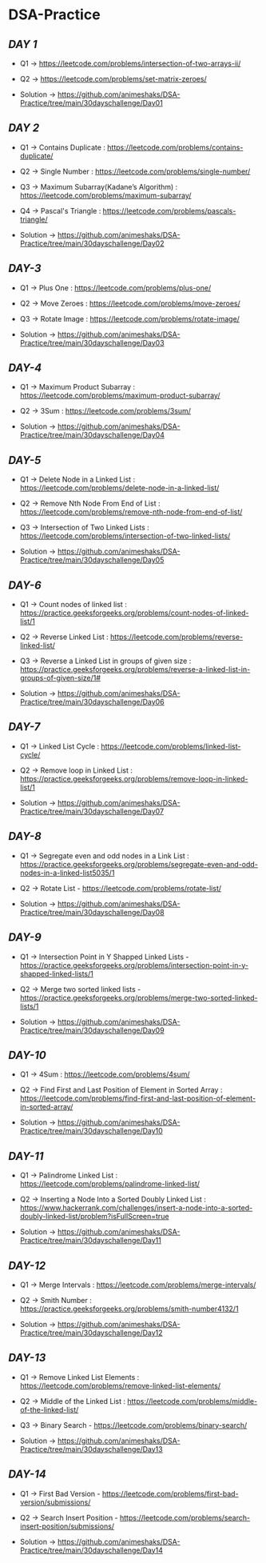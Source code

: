 # DSA-Practice

## _DAY 1_

- Q1 -> https://leetcode.com/problems/intersection-of-two-arrays-ii/
- Q2 -> https://leetcode.com/problems/set-matrix-zeroes/

- Solution -> https://github.com/animeshaks/DSA-Practice/tree/main/30dayschallenge/Day01


## _DAY 2_

- Q1 -> Contains Duplicate : https://leetcode.com/problems/contains-duplicate/
- Q2 -> Single Number : https://leetcode.com/problems/single-number/
- Q3 -> Maximum Subarray(Kadane’s Algorithm) : https://leetcode.com/problems/maximum-subarray/
- Q4 -> Pascal's Triangle : https://leetcode.com/problems/pascals-triangle/

- Solution -> https://github.com/animeshaks/DSA-Practice/tree/main/30dayschallenge/Day02


## _DAY-3_

- Q1 -> Plus One : https://leetcode.com/problems/plus-one/
- Q2 -> Move Zeroes : https://leetcode.com/problems/move-zeroes/
- Q3 -> Rotate Image : https://leetcode.com/problems/rotate-image/

- Solution -> https://github.com/animeshaks/DSA-Practice/tree/main/30dayschallenge/Day03


## _DAY-4_

- Q1 -> Maximum Product Subarray : https://leetcode.com/problems/maximum-product-subarray/
- Q2 -> 3Sum : https://leetcode.com/problems/3sum/

- Solution -> https://github.com/animeshaks/DSA-Practice/tree/main/30dayschallenge/Day04


## _DAY-5_

- Q1 -> Delete Node in a Linked List : https://leetcode.com/problems/delete-node-in-a-linked-list/
- Q2 -> Remove Nth Node From End of List : https://leetcode.com/problems/remove-nth-node-from-end-of-list/
- Q3 -> Intersection of Two Linked Lists : https://leetcode.com/problems/intersection-of-two-linked-lists/

- Solution -> https://github.com/animeshaks/DSA-Practice/tree/main/30dayschallenge/Day05

## _DAY-6_

- Q1 -> Count nodes of linked list : https://practice.geeksforgeeks.org/problems/count-nodes-of-linked-list/1
- Q2 -> Reverse Linked List : https://leetcode.com/problems/reverse-linked-list/
- Q3 -> Reverse a Linked List in groups of given size : https://practice.geeksforgeeks.org/problems/reverse-a-linked-list-in-groups-of-given-size/1#

- Solution -> https://github.com/animeshaks/DSA-Practice/tree/main/30dayschallenge/Day06


## _DAY-7_

- Q1 -> Linked List Cycle : https://leetcode.com/problems/linked-list-cycle/
- Q2 -> Remove loop in Linked List : https://practice.geeksforgeeks.org/problems/remove-loop-in-linked-list/1

- Solution -> https://github.com/animeshaks/DSA-Practice/tree/main/30dayschallenge/Day07


## _DAY-8_

- Q1 -> Segregate even and odd nodes in a Link List : https://practice.geeksforgeeks.org/problems/segregate-even-and-odd-nodes-in-a-linked-list5035/1

- Q2 -> Rotate List - https://leetcode.com/problems/rotate-list/

- Solution -> https://github.com/animeshaks/DSA-Practice/tree/main/30dayschallenge/Day08


## _DAY-9_

- Q1 -> Intersection Point in Y Shapped Linked Lists - https://practice.geeksforgeeks.org/problems/intersection-point-in-y-shapped-linked-lists/1

- Q2 -> Merge two sorted linked lists - https://practice.geeksforgeeks.org/problems/merge-two-sorted-linked-lists/1

- Solution -> https://github.com/animeshaks/DSA-Practice/tree/main/30dayschallenge/Day09


## _DAY-10_

- Q1 -> 4Sum : https://leetcode.com/problems/4sum/

- Q2 -> Find First and Last Position of Element in Sorted Array : https://leetcode.com/problems/find-first-and-last-position-of-element-in-sorted-array/

- Solution -> https://github.com/animeshaks/DSA-Practice/tree/main/30dayschallenge/Day10


## _DAY-11_

- Q1 -> Palindrome Linked List : https://leetcode.com/problems/palindrome-linked-list/

- Q2 -> Inserting a Node Into a Sorted Doubly Linked List : https://www.hackerrank.com/challenges/insert-a-node-into-a-sorted-doubly-linked-list/problem?isFullScreen=true

- Solution -> https://github.com/animeshaks/DSA-Practice/tree/main/30dayschallenge/Day11


## _DAY-12_

- Q1 -> Merge Intervals : https://leetcode.com/problems/merge-intervals/

- Q2 -> Smith Number : https://practice.geeksforgeeks.org/problems/smith-number4132/1

- Solution -> https://github.com/animeshaks/DSA-Practice/tree/main/30dayschallenge/Day12


## _DAY-13_

- Q1 -> Remove Linked List Elements : https://leetcode.com/problems/remove-linked-list-elements/

- Q2 -> Middle of the Linked List : https://leetcode.com/problems/middle-of-the-linked-list/

- Q3 -> Binary Search - https://leetcode.com/problems/binary-search/

- Solution -> https://github.com/animeshaks/DSA-Practice/tree/main/30dayschallenge/Day13


## _DAY-14_

- Q1 -> First Bad Version - https://leetcode.com/problems/first-bad-version/submissions/

- Q2 -> Search Insert Position - https://leetcode.com/problems/search-insert-position/submissions/

- Solution -> https://github.com/animeshaks/DSA-Practice/tree/main/30dayschallenge/Day14
